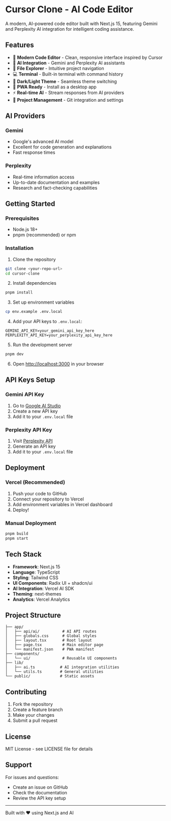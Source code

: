 # Cursor Clone - AI Code Editor

A modern, AI-powered code editor built with Next.js 15, featuring Gemini and Perplexity AI integration for intelligent coding assistance.

## Features

- 🚀 **Modern Code Editor** - Clean, responsive interface inspired by Cursor
- 🤖 **AI Integration** - Gemini and Perplexity AI assistants
- 📁 **File Explorer** - Intuitive project navigation
- 💻 **Terminal** - Built-in terminal with command history
- 🎨 **Dark/Light Theme** - Seamless theme switching
- 📱 **PWA Ready** - Install as a desktop app
- ⚡ **Real-time AI** - Stream responses from AI providers
- 🔧 **Project Management** - Git integration and settings

## AI Providers

### Gemini
- Google's advanced AI model
- Excellent for code generation and explanations
- Fast response times

### Perplexity
- Real-time information access
- Up-to-date documentation and examples
- Research and fact-checking capabilities

## Getting Started

### Prerequisites
- Node.js 18+ 
- pnpm (recommended) or npm

### Installation

1. Clone the repository
```bash
git clone <your-repo-url>
cd cursor-clone
```

2. Install dependencies
```bash
pnpm install
```

3. Set up environment variables
```bash
cp env.example .env.local
```

4. Add your API keys to `.env.local`:
```env
GEMINI_API_KEY=your_gemini_api_key_here
PERPLEXITY_API_KEY=your_perplexity_api_key_here
```

5. Run the development server
```bash
pnpm dev
```

6. Open [http://localhost:3000](http://localhost:3000) in your browser

## API Keys Setup

### Gemini API Key
1. Go to [Google AI Studio](https://aistudio.google.com/)
2. Create a new API key
3. Add it to your `.env.local` file

### Perplexity API Key
1. Visit [Perplexity API](https://www.perplexity.ai/settings/api)
2. Generate an API key
3. Add it to your `.env.local` file

## Deployment

### Vercel (Recommended)
1. Push your code to GitHub
2. Connect your repository to Vercel
3. Add environment variables in Vercel dashboard
4. Deploy!

### Manual Deployment
```bash
pnpm build
pnpm start
```

## Tech Stack

- **Framework**: Next.js 15
- **Language**: TypeScript
- **Styling**: Tailwind CSS
- **UI Components**: Radix UI + shadcn/ui
- **AI Integration**: Vercel AI SDK
- **Theming**: next-themes
- **Analytics**: Vercel Analytics

## Project Structure

```
├── app/
│   ├── api/ai/          # AI API routes
│   ├── globals.css      # Global styles
│   ├── layout.tsx       # Root layout
│   ├── page.tsx         # Main editor page
│   └── manifest.json    # PWA manifest
├── components/
│   └── ui/              # Reusable UI components
├── lib/
│   ├── ai.ts           # AI integration utilities
│   └── utils.ts        # General utilities
└── public/             # Static assets
```

## Contributing

1. Fork the repository
2. Create a feature branch
3. Make your changes
4. Submit a pull request

## License

MIT License - see LICENSE file for details

## Support

For issues and questions:
- Create an issue on GitHub
- Check the documentation
- Review the API key setup

---

Built with ❤️ using Next.js and AI